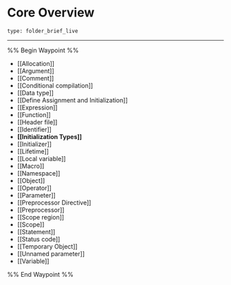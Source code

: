 # Core Overview
 
```ccard
type: folder_brief_live
```
 
---

%% Begin Waypoint %%
- [[Allocation]]
- [[Argument]]
- [[Comment]]
- [[Conditional compilation]]
- [[Data type]]
- [[Define Assignment and Initialization]]
- [[Expression]]
- [[Function]]
- [[Header file]]
- [[Identifier]]
- **[[Initialization Types]]**
- [[Initializer]]
- [[Lifetime]]
- [[Local variable]]
- [[Macro]]
- [[Namespace]]
- [[Object]]
- [[Operator]]
- [[Parameter]]
- [[Preprocessor Directive]]
- [[Preprocessor]]
- [[Scope region]]
- [[Scope]]
- [[Statement]]
- [[Status code]]
- [[Temporary Object]]
- [[Unnamed parameter]]
- [[Variable]]

%% End Waypoint %%